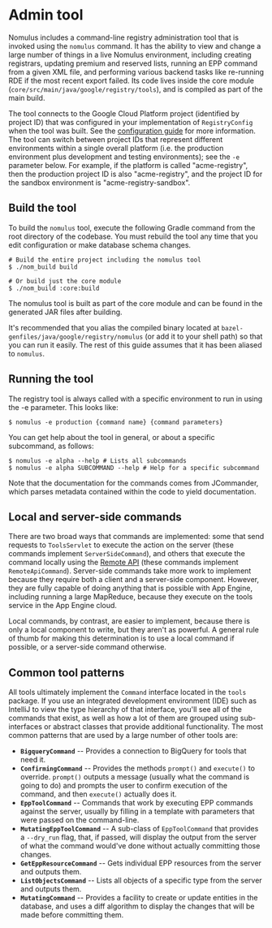 # Admin tool

Nomulus includes a command-line registry administration tool that is invoked
using the `nomulus` command. It has the ability to view and change a large
number of things in a live Nomulus environment, including creating registrars,
updating premium and reserved lists, running an EPP command from a given XML
file, and performing various backend tasks like re-running RDE if the most
recent export failed. Its code lives inside the core module
(`core/src/main/java/google/registry/tools`), and is compiled as part of the main build.

The tool connects to the Google Cloud Platform project (identified by project
ID) that was configured in your implementation of `RegistryConfig` when the tool
was built. See the [configuration guide](./configuration.md) for more
information. The tool can switch between project IDs that represent different
environments within a single overall platform (i.e. the production environment
plus development and testing environments); see the `-e` parameter below. For
example, if the platform is called "acme-registry", then the production project
ID is also "acme-registry", and the project ID for the sandbox environment is
"acme-registry-sandbox".

## Build the tool

To build the `nomulus` tool, execute the following Gradle command from the root
directory of the codebase. You must rebuild the tool any time that you edit
configuration or make database schema changes.

```shell
# Build the entire project including the nomulus tool
$ ./nom_build build

# Or build just the core module
$ ./nom_build :core:build
```

The nomulus tool is built as part of the core module and can be found in the
generated JAR files after building.

It's recommended that you alias the compiled binary located at
`bazel-genfiles/java/google/registry/nomulus` (or add it to your shell path) so
that you can run it easily. The rest of this guide assumes that it has been
aliased to `nomulus`.

## Running the tool

The registry tool is always called with a specific environment to run in using
the -e parameter. This looks like:

```shell
$ nomulus -e production {command name} {command parameters}
```

You can get help about the tool in general, or about a specific subcommand, as
follows:

```shell
$ nomulus -e alpha --help # Lists all subcommands
$ nomulus -e alpha SUBCOMMAND --help # Help for a specific subcommand
```

Note that the documentation for the commands comes from JCommander, which parses
metadata contained within the code to yield documentation.

## Local and server-side commands

There are two broad ways that commands are implemented: some that send requests
to `ToolsServlet` to execute the action on the server (these commands implement
`ServerSideCommand`), and others that execute the command locally using the
[Remote API](https://cloud.google.com/appengine/docs/java/tools/remoteapi)
(these commands implement `RemoteApiCommand`). Server-side commands take more
work to implement because they require both a client and a server-side
component.
However, they are fully capable of doing anything that is possible with App
Engine, including running a large MapReduce, because they execute on the tools
service in the App Engine cloud.

Local commands, by contrast, are easier to implement, because there is only a
local component to write, but they aren't as powerful. A general rule of thumb
for making this determination is to use a local command if possible, or a
server-side command otherwise.

## Common tool patterns

All tools ultimately implement the `Command` interface located in the `tools`
package. If you use an integrated development environment (IDE) such as IntelliJ
to view the type hierarchy of that interface, you'll see all of the commands
that exist, as well as how a lot of them are grouped using sub-interfaces or
abstract classes that provide additional functionality. The most common patterns
that are used by a large number of other tools are:

*   **`BigqueryCommand`** -- Provides a connection to BigQuery for tools that
    need it.
*   **`ConfirmingCommand`** -- Provides the methods `prompt()` and `execute()`
    to override. `prompt()` outputs a message (usually what the command is going
    to do) and prompts the user to confirm execution of the command, and then
    `execute()` actually does it.
*   **`EppToolCommand`** -- Commands that work by executing EPP commands against
    the server, usually by filling in a template with parameters that were
    passed on the command-line.
*   **`MutatingEppToolCommand`** -- A sub-class of `EppToolCommand` that
    provides a `--dry_run` flag, that, if passed, will display the output from
    the server of what the command would've done without actually committing
    those changes.
*   **`GetEppResourceCommand`** -- Gets individual EPP resources from the server
    and outputs them.
*   **`ListObjectsCommand`** -- Lists all objects of a specific type from the
    server and outputs them.
*   **`MutatingCommand`** -- Provides a facility to create or update entities in
    the database, and uses a diff algorithm to display the changes that will be
    made before committing them.
